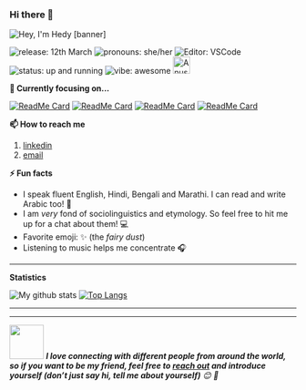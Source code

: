 ### Hi there 👋


<img src="https://raw.githubusercontent.com/anushkawakankar/anushkawakankar/master/assets/banner.png" alt="Hey, I'm Hedy [banner]" />

<!--
banner made with canva
-->

<!--header2, the image below is an animated waving hand emoji-->
<!-- <h2>Hi there <img src="https://media.giphy.com/media/hvRJCLFzcasrR4ia7z/giphy.gif" width="25px"></h2> -->

<!--badges-->
<!-- <img src="https://komarev.com/ghpvc/?username=hedythedev" alt="hedythedev" />  -->
<img src="https://img.shields.io/badge/Release-12%20March-lightblue" alt="release: 12th March" /> <img src="https://img.shields.io/badge/Pronouns-She%2FHer-pink" alt="pronouns: she/her" /> <img src="https://img.shields.io/badge/%F0%9F%94%A7Editor-vscode-yellow" alt="Editor: VSCode"> <img src="https://img.shields.io/badge/Status-Up%20and%20Running-lightgreen" alt="status: up and running" />  <img src="https://img.shields.io/badge/Vibe-awesome-blueviolet" alt="vibe: awesome" />
<a href="https://dev.to/anushkawakankar">
  <img src="https://d2fltix0v2e0sb.cloudfront.net/dev-badge.svg" alt="Anushka Wakankar's DEV Profile" height="30" width="30">
</a>
    

<!--
1. profile view count
2. Pronouns: She/her
3. Editor: neovim
-->



<strong>🔭 Currently focusing on...</strong>


[![ReadMe Card](https://github-readme-stats.vercel.app/api/pin/?username=anushkawakankar&repo=Word-Prediction&theme=radical)](https://github.com/anushkawakankar/Word-Prediction)
[![ReadMe Card](https://github-readme-stats.vercel.app/api/pin/?username=anushkawakankar&repo=Handy-Codes&theme=radical)](https://github.com/anushkawakankar/Handy_codes)
[![ReadMe Card](https://github-readme-stats.vercel.app/api/pin/?username=anushkawakankar&repo=Integrate-with-Machine-Learning-APIs-Challenge-Lab&theme=radical)](https://github.com/anushkawakankar/Integrate-with-Machine-Learning-APIs-Challenge-Lab)
[![ReadMe Card](https://github-readme-stats.vercel.app/api/pin/?username=anushkawakankar&repo=BigTable-using-BigQuery-Python-API&theme=radical)](https://github.com/anushkawakankar/BigTable-using-BigQuery-Python-API)




<strong>📫 How to reach me </strong>

   <!-- 1. [twitter @hedythedev](https://twitter.com/hedythedev) (recommended) -->
   1. [linkedin](https://www.linkedin.com/in/anushkawakankar/)
   2. [email](mailto:anushka.wakankar@gmail.com)




<strong>⚡ Fun facts</strong>

   - I speak fluent English, Hindi, Bengali and Marathi. I can read and write Arabic too! :100:
   - I am *very* fond of sociolinguistics and etymology. So feel free to hit me up for a chat about them! :computer:
   - Favorite emoji: :sparkles: (the *fairy dust*)
   - Listening to music helps me concentrate :headphones:



<hr>

<strong>Statistics</strong>
<br>



![My github stats](https://github-readme-stats.vercel.app/api?username=anushkawakankar&show_icons=true&theme=radical&count_private=true&hide=issues&include_all_commits=true)
[![Top Langs](https://github-readme-stats.vercel.app/api/top-langs/?username=anushkawakankar&layout=compact&theme=radical)](https://github.com/anushkawakankar/github-readme-stats)


<!--Waka readme workflow https://github.com/anmol098/waka-readme-stats/-->

<!--START_SECTION:waka-->




<!--END_SECTION:waka-->


---

<!-- <strong>👣 Recent GitHub Activity</strong> -->

<!-- START_SECTION:activity-->
<!-- 1. ❗️ Opened issue [#3](https://github.com//neverendingqs/gh-action-ask-stackoverflow/issues/3) in [neverendingqs/gh-action-ask-stackoverflow](https://github.com//neverendingqs/gh-action-ask-stackoverflow)
2. 🗣 Commented on [#1](https://github.com//neverendingqs/gh-action-ask-stackoverflow/issues/1) in [neverendingqs/gh-action-ask-stackoverflow](https://github.com//neverendingqs/gh-action-ask-stackoverflow)
3. 🗣 Commented on [#1](https://github.com//neverendingqs/gh-action-ask-stackoverflow/issues/1) in [neverendingqs/gh-action-ask-stackoverflow](https://github.com//neverendingqs/gh-action-ask-stackoverflow)
4. 🗣 Commented on [#1](https://github.com//neverendingqs/gh-action-ask-stackoverflow/issues/1) in [neverendingqs/gh-action-ask-stackoverflow](https://github.com//neverendingqs/gh-action-ask-stackoverflow) -->
<!-- 5. 🗣 Commented on [#1](https://github.com//neverendingqs/gh-action-ask-stackoverflow/issues/1) in [neverendingqs/gh-action-ask-stackoverflow](https://github.com//neverendingqs/gh-action-ask-stackoverflow) -->
<!--END_SECTION:activity -->



---

<!-- Feel free to reach out and introduce yourself :D-->
<img src="https://media.giphy.com/media/LnQjpWaON8nhr21vNW/giphy.gif" width="60"> <em><b>I love connecting with different people from around the world, so if you want to be my friend, feel free to <a href="https://www.linkedin.com/in/anushkawakankar/">reach out</a> and introduce yourself (don’t just say hi, tell me about yourself)</b> 😊 💜</em>

<!--The End, special thanks to all the wonderful people who made
the GitHub profile readme stats/workflows to make my profile look
fabulously dynamic ❤️-->
